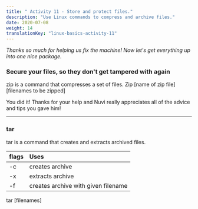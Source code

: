 ```yaml
---
title: " Activity 11 - Store and protect files."
description: "Use Linux commands to compress and archive files."
date: 2020-07-08
weight: 14
translationKey: "linux-basics-activity-11"
---
```


*Thanks so much for helping us fix the machine! Now let's get everything up into one nice package.*

### Secure your files, so they don't get tampered with again

zip is a command that compresses a set of files.
Zip [name of zip file] [filenames to be zipped]

You did it! Thanks for your help and Nuvi really appreciates all of the advice and tips you gave him!

----

### tar

tar is a command that creates and extracts archived files.

| flags | Uses |
| :--- | :--- |
| -c | creates archive |
| -x | extracts archive |
| -f | creates archive with given filename |

tar [filenames] 

